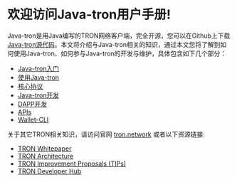 # 欢迎访问Java-tron用户手册!

Java-tron是用Java编写的TRON网络客户端，完全开源，您可以在Github上下载 [Java-tron源代码](https://github.com/tronprotocol/java-tron)。本文将介绍与Java-tron相关的知识，通过本文您将了解到如何使用Java-tron、如何参与Java-tron的开发与维护，具体包含如下几个部分：

* [Java-tron入门](/documentation-zh/getting_started/getting_started_with_javatron/)
* [使用Java-tron](/documentation-zh/using_javatron/installing_javatron/)
* [核心协议](/documentation-zh/introduction/dpos/)
* [Java-tron开发](/documentation-zh/developers/java-tron/)
* [DAPP开发](/documentation-zh/contracts/compiler/)
* [APIs](/documentation-zh/api/http/)
* [Wallet-CLI](/documentation-zh/clients/wallet-cli/)


关于其它TRON相关知识，请访问官网 [tron.network](https://tron.network/index?lng=zh) 或者以下资源链接:

* [TRON Whitepaper](https://tron.network/static/doc/white_paper_v_2_0.pdf)
* [TRON Architecture](https://coin.top/pdf/Architecture/Design_Book_of_TRON_Architecture1.4.pdf)
* [TRON Improvement Proposals (TIPs)](https://github.com/tronprotocol/tips)
* [TRON Developer Hub](https://cn.developers.tron.network/docs)


